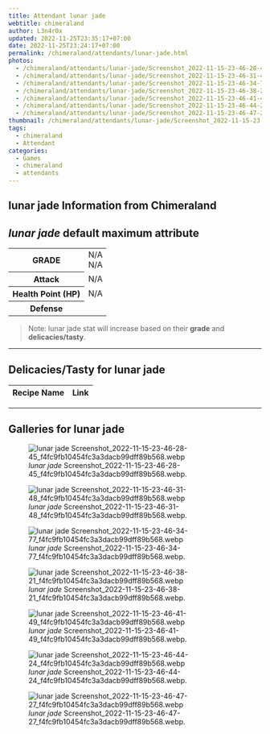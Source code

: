 ```yaml
---
title: Attendant lunar jade
webtitle: chimeraland
author: L3n4r0x
updated: 2022-11-25T23:35:17+07:00
date: 2022-11-25T23:24:17+07:00
permalink: /chimeraland/attendants/lunar-jade.html
photos:
  - /chimeraland/attendants/lunar-jade/Screenshot_2022-11-15-23-46-28-45_f4fc9fb10454fc3a3dacb99dff89b568.webp
  - /chimeraland/attendants/lunar-jade/Screenshot_2022-11-15-23-46-31-48_f4fc9fb10454fc3a3dacb99dff89b568.webp
  - /chimeraland/attendants/lunar-jade/Screenshot_2022-11-15-23-46-34-77_f4fc9fb10454fc3a3dacb99dff89b568.webp
  - /chimeraland/attendants/lunar-jade/Screenshot_2022-11-15-23-46-38-21_f4fc9fb10454fc3a3dacb99dff89b568.webp
  - /chimeraland/attendants/lunar-jade/Screenshot_2022-11-15-23-46-41-49_f4fc9fb10454fc3a3dacb99dff89b568.webp
  - /chimeraland/attendants/lunar-jade/Screenshot_2022-11-15-23-46-44-24_f4fc9fb10454fc3a3dacb99dff89b568.webp
  - /chimeraland/attendants/lunar-jade/Screenshot_2022-11-15-23-46-47-27_f4fc9fb10454fc3a3dacb99dff89b568.webp
thumbnail: /chimeraland/attendants/lunar-jade/Screenshot_2022-11-15-23-46-28-45_f4fc9fb10454fc3a3dacb99dff89b568.webp
tags:
  - chimeraland
  - Attendant
categories:
  - Games
  - chimeraland
  - attendants
---
```


<link
  rel="stylesheet"
  href="https://rawcdn.githack.com/dimaslanjaka/Web-Manajemen/870a349/css/bootstrap-5-3-0-alpha3-wrapper.css"
/>
<section id="bootstrap-wrapper">
  <div data-bs-theme="dark">
    <h2>lunar jade Information from Chimeraland</h2>
    <h2 id="attribute"><i>lunar jade</i> default maximum attribute</h2>
    <div class="row">
      <div class="col mb-2">
        <div class="card">
          <div class="card-body">
            <table>
              <tr>
                <th>GRADE</th>
                <td>N/A <br />N/A</td>
              </tr>
              <tr>
                <th>Attack</th>
                <td>N/A</td>
              </tr>
              <tr>
                <th>Health Point (HP)</th>
                <td>N/A</td>
              </tr>
              <tr>
                <th>Defense</th>
                <td></td>
              </tr>
            </table>
          </div>
        </div>
      </div>
    </div>
    <blockquote>
      Note: lunar jade stat will increase based on their <b>grade</b> and
      <b>delicacies/tasty</b>.
    </blockquote>
    <hr />
    <h2 id="delicacies">Delicacies/Tasty for lunar jade</h2>
    <div class="card">
      <div class="card-body">
        <div class="table-responsive">
          <table class="table table-striped">
            <thead>
              <tr>
                <th>Recipe Name</th>
                <th>Link</th>
              </tr>
            </thead>
            <tbody></tbody>
          </table>
        </div>
      </div>
    </div>
    <hr />
    <div id="gallery">
      <h2>Galleries for lunar jade</h2>
      <div class="row">
        <div class="col-lg-6 col-12">
          <figure>
            <img
              src="https://www.webmanajemen.com/chimeraland/attendants/lunar-jade/Screenshot_2022-11-15-23-46-28-45_f4fc9fb10454fc3a3dacb99dff89b568.webp"
              alt="lunar jade Screenshot_2022-11-15-23-46-28-45_f4fc9fb10454fc3a3dacb99dff89b568.webp"
            />
            <figcaption>
              <i>lunar jade</i>
              Screenshot_2022-11-15-23-46-28-45_f4fc9fb10454fc3a3dacb99dff89b568.webp.
            </figcaption>
          </figure>
        </div>
        <div class="col-lg-6 col-12">
          <figure>
            <img
              src="https://www.webmanajemen.com/chimeraland/attendants/lunar-jade/Screenshot_2022-11-15-23-46-31-48_f4fc9fb10454fc3a3dacb99dff89b568.webp"
              alt="lunar jade Screenshot_2022-11-15-23-46-31-48_f4fc9fb10454fc3a3dacb99dff89b568.webp"
            />
            <figcaption>
              <i>lunar jade</i>
              Screenshot_2022-11-15-23-46-31-48_f4fc9fb10454fc3a3dacb99dff89b568.webp.
            </figcaption>
          </figure>
        </div>
        <div class="col-lg-6 col-12">
          <figure>
            <img
              src="https://www.webmanajemen.com/chimeraland/attendants/lunar-jade/Screenshot_2022-11-15-23-46-34-77_f4fc9fb10454fc3a3dacb99dff89b568.webp"
              alt="lunar jade Screenshot_2022-11-15-23-46-34-77_f4fc9fb10454fc3a3dacb99dff89b568.webp"
            />
            <figcaption>
              <i>lunar jade</i>
              Screenshot_2022-11-15-23-46-34-77_f4fc9fb10454fc3a3dacb99dff89b568.webp.
            </figcaption>
          </figure>
        </div>
        <div class="col-lg-6 col-12">
          <figure>
            <img
              src="https://www.webmanajemen.com/chimeraland/attendants/lunar-jade/Screenshot_2022-11-15-23-46-38-21_f4fc9fb10454fc3a3dacb99dff89b568.webp"
              alt="lunar jade Screenshot_2022-11-15-23-46-38-21_f4fc9fb10454fc3a3dacb99dff89b568.webp"
            />
            <figcaption>
              <i>lunar jade</i>
              Screenshot_2022-11-15-23-46-38-21_f4fc9fb10454fc3a3dacb99dff89b568.webp.
            </figcaption>
          </figure>
        </div>
        <div class="col-lg-6 col-12">
          <figure>
            <img
              src="https://www.webmanajemen.com/chimeraland/attendants/lunar-jade/Screenshot_2022-11-15-23-46-41-49_f4fc9fb10454fc3a3dacb99dff89b568.webp"
              alt="lunar jade Screenshot_2022-11-15-23-46-41-49_f4fc9fb10454fc3a3dacb99dff89b568.webp"
            />
            <figcaption>
              <i>lunar jade</i>
              Screenshot_2022-11-15-23-46-41-49_f4fc9fb10454fc3a3dacb99dff89b568.webp.
            </figcaption>
          </figure>
        </div>
        <div class="col-lg-6 col-12">
          <figure>
            <img
              src="https://www.webmanajemen.com/chimeraland/attendants/lunar-jade/Screenshot_2022-11-15-23-46-44-24_f4fc9fb10454fc3a3dacb99dff89b568.webp"
              alt="lunar jade Screenshot_2022-11-15-23-46-44-24_f4fc9fb10454fc3a3dacb99dff89b568.webp"
            />
            <figcaption>
              <i>lunar jade</i>
              Screenshot_2022-11-15-23-46-44-24_f4fc9fb10454fc3a3dacb99dff89b568.webp.
            </figcaption>
          </figure>
        </div>
        <div class="col-lg-6 col-12">
          <figure>
            <img
              src="https://www.webmanajemen.com/chimeraland/attendants/lunar-jade/Screenshot_2022-11-15-23-46-47-27_f4fc9fb10454fc3a3dacb99dff89b568.webp"
              alt="lunar jade Screenshot_2022-11-15-23-46-47-27_f4fc9fb10454fc3a3dacb99dff89b568.webp"
            />
            <figcaption>
              <i>lunar jade</i>
              Screenshot_2022-11-15-23-46-47-27_f4fc9fb10454fc3a3dacb99dff89b568.webp.
            </figcaption>
          </figure>
        </div>
      </div>
    </div>
  </div>
</section>